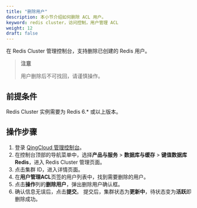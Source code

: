 ```yaml
---
title: "删除用户"
description: 本小节介绍如何删除 ACL 用户。 
keyword: redis cluster，访问控制，用户管理 ACL
weight: 12
draft: false
---
```


在 Redis Cluster 管理控制台，支持删除已创建的 Redis 用户。

> **注意**
>
> 用户删除后不可找回，请谨慎操作。

## 前提条件

Redis Cluster 实例需要为 Redis 6.* 或以上版本。

## 操作步骤

1. 登录 [QingCloud 管理控制台](https://console.qingcloud.com/login)。
2. 在控制台顶部的导航菜单中，选择**产品与服务** > **数据库与缓存** > **键值数据库 Redis**，进入 Redis Cluster 管理页面。
3. 点击集群 ID，进入详情页面。
4. 在**用户管理ACL**页签的用户列表中，找到需要删除的用户。
5. 点击**操作**列的**删除用户**，弹出删除用户确认框。
6. 确认信息无误后，点击**提交**。
   提交后，集群状态为**更新中**，待状态变为**活跃**即删除成功。

